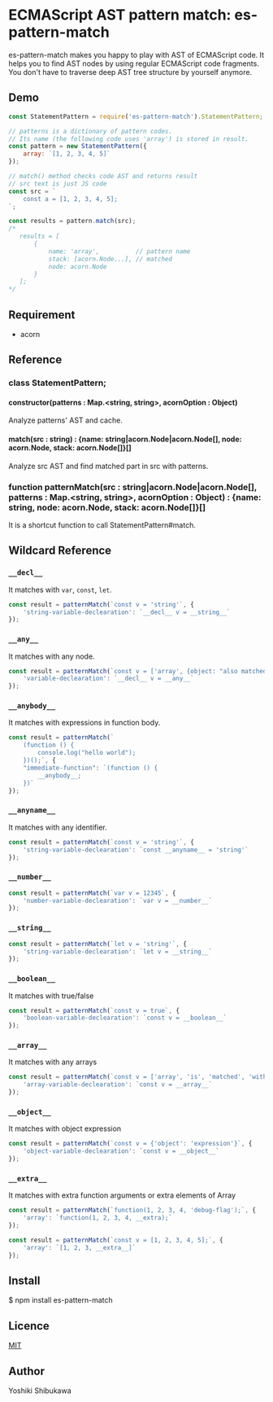 # ECMAScript AST pattern match: es-pattern-match

es-pattern-match makes you happy to play with AST of ECMAScript code.
It helps you to find AST nodes by using regular ECMAScript code fragments.
You don't have to traverse deep AST tree structure by yourself anymore.

## Demo

```js
const StatementPattern = require('es-pattern-match').StatementPattern;

// patterns is a dictionary of pattern codes.
// Its name (the following code uses 'array') is stored in result.
const pattern = new StatementPattern({
    array: `[1, 2, 3, 4, 5]`
});

// match() method checks code AST and returns result
// src text is just JS code
const src = `
    const a = [1, 2, 3, 4, 5];
`;

const results = pattern.match(src);
/*
   results = [
       {
           name: 'array',          // pattern name
           stack: [acorn.Node...], // matched 
           node: acorn.Node
       }
   ];
*/
```

## Requirement

* acorn

## Reference

### class StatementPattern;

#### constructor(patterns : Map.<string, string>, acornOption : Object)

Analyze patterns' AST and cache.

#### match(src : string) : {name: string|acorn.Node|acorn.Node[], node: acorn.Node, stack: acorn.Node[]}[]

Analyze src AST and find matched part in src with patterns.

### function patternMatch(src : string|acorn.Node|acorn.Node[], patterns : Map.<string, string>, acornOption : Object) : {name: string, node: acorn.Node, stack: acorn.Node[]}[]

It is a shortcut function to call StatementPattern#match.

## Wildcard Reference

### ``__decl__``

It matches with ``var``, ``const``, ``let``.

```js
const result = patternMatch(`const v = 'string'`, {
    'string-variable-declearation': `__decl__ v = __string__`
});
```

### ``__any__``

It matches with any node.

```js
const result = patternMatch(`const v = ['array', {object: "also matched"}]`, {
    'variable-declearation': `__decl__ v = __any__`
});
```

### ``__anybody__``

It matches with expressions in function body.

```js
const result = patternMatch(`
    (function () {
        console.log("hello world");
    })();`, {
    "immediate-function": `(function () {
        __anybody__;
    })`
});
```

### ``__anyname__``

It matches with any identifier.

```js
const result = patternMatch(`const v = 'string'`, {
    'string-variable-declearation': `const __anyname__ = 'string'`
});
```

### ``__number__``

```js
const result = patternMatch(`var v = 12345`, {
    'number-variable-declearation': `var v = __number__`
});
```

### ``__string__``

```js
const result = patternMatch(`let v = 'string'`, {
    'string-variable-declearation': `let v = __string__`
});
```

### ``__boolean__``

It matches with true/false

```js
const result = patternMatch(`const v = true`, {
    'boolean-variable-declearation': `const v = __boolean__`
});
```

### ``__array__``

It matches with any arrays

```js
const result = patternMatch(`const v = ['array', 'is', 'matched', 'with', '__array__']`, {
    'array-variable-declearation': `const v = __array__`
});
```

### ``__object__``

It matches with object expression

```js
const result = patternMatch(`const v = {'object': 'expression'}`, {
    'object-variable-declearation': `const v = __object__`
});
```

### ``__extra__``

It matches with extra function arguments or extra elements of Array

```js
const result = patternMatch(`function(1, 2, 3, 4, 'debug-flag');`, {
    'array': `function(1, 2, 3, 4, __extra);`
});
```

```js
const result = patternMatch(`const v = [1, 2, 3, 4, 5];`, {
    'array': `[1, 2, 3, __extra__]`
});
```

## Install

$ npm install es-pattern-match

## Licence

[MIT](https://shibu.mit-license.org/)

## Author

Yoshiki Shibukawa
